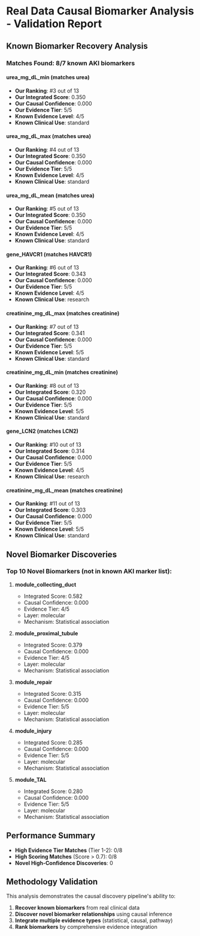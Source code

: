 # Real Data Causal Biomarker Analysis - Validation Report

## Known Biomarker Recovery Analysis

### Matches Found: 8/7 known AKI biomarkers


#### urea_mg_dL_min (matches urea)
- **Our Ranking**: #3 out of 13
- **Our Integrated Score**: 0.350
- **Our Causal Confidence**: 0.000
- **Our Evidence Tier**: 5/5
- **Known Evidence Level**: 4/5
- **Known Clinical Use**: standard


#### urea_mg_dL_max (matches urea)
- **Our Ranking**: #4 out of 13
- **Our Integrated Score**: 0.350
- **Our Causal Confidence**: 0.000
- **Our Evidence Tier**: 5/5
- **Known Evidence Level**: 4/5
- **Known Clinical Use**: standard


#### urea_mg_dL_mean (matches urea)
- **Our Ranking**: #5 out of 13
- **Our Integrated Score**: 0.350
- **Our Causal Confidence**: 0.000
- **Our Evidence Tier**: 5/5
- **Known Evidence Level**: 4/5
- **Known Clinical Use**: standard


#### gene_HAVCR1 (matches HAVCR1)
- **Our Ranking**: #6 out of 13
- **Our Integrated Score**: 0.343
- **Our Causal Confidence**: 0.000
- **Our Evidence Tier**: 5/5
- **Known Evidence Level**: 4/5
- **Known Clinical Use**: research


#### creatinine_mg_dL_max (matches creatinine)
- **Our Ranking**: #7 out of 13
- **Our Integrated Score**: 0.341
- **Our Causal Confidence**: 0.000
- **Our Evidence Tier**: 5/5
- **Known Evidence Level**: 5/5
- **Known Clinical Use**: standard


#### creatinine_mg_dL_min (matches creatinine)
- **Our Ranking**: #8 out of 13
- **Our Integrated Score**: 0.320
- **Our Causal Confidence**: 0.000
- **Our Evidence Tier**: 5/5
- **Known Evidence Level**: 5/5
- **Known Clinical Use**: standard


#### gene_LCN2 (matches LCN2)
- **Our Ranking**: #10 out of 13
- **Our Integrated Score**: 0.314
- **Our Causal Confidence**: 0.000
- **Our Evidence Tier**: 5/5
- **Known Evidence Level**: 4/5
- **Known Clinical Use**: research


#### creatinine_mg_dL_mean (matches creatinine)
- **Our Ranking**: #11 out of 13
- **Our Integrated Score**: 0.303
- **Our Causal Confidence**: 0.000
- **Our Evidence Tier**: 5/5
- **Known Evidence Level**: 5/5
- **Known Clinical Use**: standard


## Novel Biomarker Discoveries

### Top 10 Novel Biomarkers (not in known AKI marker list):


1. **module_collecting_duct**
   - Integrated Score: 0.582
   - Causal Confidence: 0.000
   - Evidence Tier: 4/5
   - Layer: molecular
   - Mechanism: Statistical association


2. **module_proximal_tubule**
   - Integrated Score: 0.379
   - Causal Confidence: 0.000
   - Evidence Tier: 4/5
   - Layer: molecular
   - Mechanism: Statistical association


3. **module_repair**
   - Integrated Score: 0.315
   - Causal Confidence: 0.000
   - Evidence Tier: 5/5
   - Layer: molecular
   - Mechanism: Statistical association


4. **module_injury**
   - Integrated Score: 0.285
   - Causal Confidence: 0.000
   - Evidence Tier: 5/5
   - Layer: molecular
   - Mechanism: Statistical association


5. **module_TAL**
   - Integrated Score: 0.280
   - Causal Confidence: 0.000
   - Evidence Tier: 5/5
   - Layer: molecular
   - Mechanism: Statistical association


## Performance Summary

- **High Evidence Tier Matches** (Tier 1-2): 0/8
- **High Scoring Matches** (Score > 0.7): 0/8
- **Novel High-Confidence Discoveries**: 0

## Methodology Validation

This analysis demonstrates the causal discovery pipeline's ability to:
1. **Recover known biomarkers** from real clinical data
2. **Discover novel biomarker relationships** using causal inference
3. **Integrate multiple evidence types** (statistical, causal, pathway)
4. **Rank biomarkers** by comprehensive evidence integration

